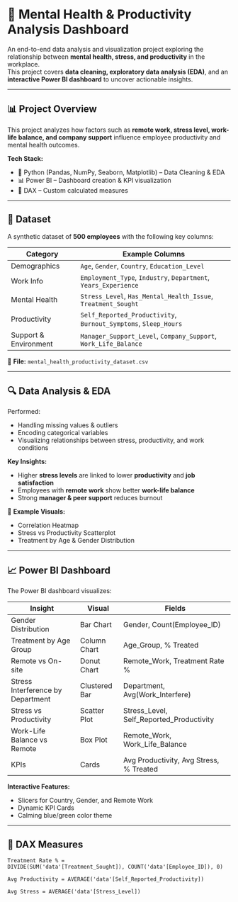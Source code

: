 # 🧠 Mental Health & Productivity Analysis Dashboard

An end-to-end data analysis and visualization project exploring the relationship between **mental health, stress, and productivity** in the workplace.  
This project covers **data cleaning, exploratory data analysis (EDA)**, and an **interactive Power BI dashboard** to uncover actionable insights.

---

## 📊 Project Overview

This project analyzes how factors such as **remote work, stress level, work-life balance, and company support** influence employee productivity and mental health outcomes.

**Tech Stack:**
- 🐍 Python (Pandas, NumPy, Seaborn, Matplotlib) – Data Cleaning & EDA  
- 📊 Power BI – Dashboard creation & KPI visualization  
- 🔢 DAX – Custom calculated measures  

---

## 🧩 Dataset

A synthetic dataset of **500 employees** with the following key columns:

| Category | Example Columns |
|-----------|-----------------|
| Demographics | `Age`, `Gender`, `Country`, `Education_Level` |
| Work Info | `Employment_Type`, `Industry`, `Department`, `Years_Experience` |
| Mental Health | `Stress_Level`, `Has_Mental_Health_Issue`, `Treatment_Sought` |
| Productivity | `Self_Reported_Productivity`, `Burnout_Symptoms`, `Sleep_Hours` |
| Support & Environment | `Manager_Support_Level`, `Company_Support`, `Work_Life_Balance` |

📁 **File:** `mental_health_productivity_dataset.csv`

---

## 🔍 Data Analysis & EDA

Performed:
- Handling missing values & outliers  
- Encoding categorical variables  
- Visualizing relationships between stress, productivity, and work conditions  

**Key Insights:**
- Higher **stress levels** are linked to lower **productivity** and **job satisfaction**  
- Employees with **remote work** show better **work-life balance**  
- Strong **manager & peer support** reduces burnout  

🧰 **Example Visuals:**
- Correlation Heatmap  
- Stress vs Productivity Scatterplot  
- Treatment by Age & Gender Distribution  

---

## 📈 Power BI Dashboard

The Power BI dashboard visualizes:

| Insight | Visual | Fields |
|----------|---------|--------|
| Gender Distribution | Bar Chart | Gender, Count(Employee_ID) |
| Treatment by Age Group | Column Chart | Age_Group, % Treated |
| Remote vs On-site | Donut Chart | Remote_Work, Treatment Rate % |
| Stress Interference by Department | Clustered Bar | Department, Avg(Work_Interfere) |
| Stress vs Productivity | Scatter Plot | Stress_Level, Self_Reported_Productivity |
| Work-Life Balance vs Remote | Box Plot | Remote_Work, Work_Life_Balance |
| KPIs | Cards | Avg Productivity, Avg Stress, % Treated |

**Interactive Features:**
- Slicers for Country, Gender, and Remote Work  
- Dynamic KPI Cards  
- Calming blue/green color theme  

---

## 🧮 DAX Measures

```DAX
Treatment Rate % = 
DIVIDE(SUM('data'[Treatment_Sought]), COUNT('data'[Employee_ID]), 0)

Avg Productivity = AVERAGE('data'[Self_Reported_Productivity])

Avg Stress = AVERAGE('data'[Stress_Level])
